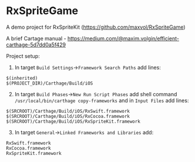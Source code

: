 # RxSpriteGame
A demo project for RxSpriteKit (https://github.com/maxvol/RxSpriteGame)

A brief Cartage manual - https://medium.com/@maxim.volgin/efficient-carthage-5d7dd0a5f429

Project setup:

1. In target `Build Settings`->`Framework Search Paths` add lines:
```
$(inherited)
$(PROJECT_DIR)/Carthage/Build/iOS
```
2. In target `Build Phases`->`New Run Script Phases` add shell command `/usr/local/bin/carthage copy-frameworks` and in `Input Files` add lines:
```
$(SRCROOT)/Carthage/Build/iOS/RxSwift.framework
$(SRCROOT)/Carthage/Build/iOS/RxCocoa.framework
$(SRCROOT)/Carthage/Build/iOS/RxSpriteKit.framework
```
3. In target `General`->`Linked Frameworks and Libraries` add:
```
RxSwift.framework
RxCocoa.framework
RxSpriteKit.framework
```


